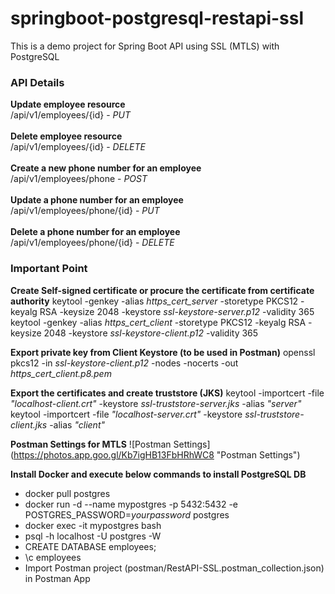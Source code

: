 # springboot-postgresql-restapi-ssl
This is a demo project for Spring Boot API using SSL (MTLS) with PostgreSQL

### API Details ###
**Update employee resource** <br>
/api/v1/employees/{id} - *PUT* <br><br>
**Delete employee resource** <br>
/api/v1/employees/{id} - *DELETE* <br><br>
**Create a new phone number for an employee** <br>
/api/v1/employees/phone - *POST*<br><br>
**Update a phone number for an employee**<br>
/api/v1/employees/phone/{id} - *PUT*<br><br>
**Delete a phone number for an employee**<br>
/api/v1/employees/phone/{id} - *DELETE*

### Important Point ###
**Create Self-signed certificate or procure the certificate from certificate authority**
keytool -genkey -alias *https_cert_server* -storetype PKCS12 -keyalg RSA -keysize 2048 -keystore *ssl-keystore-server.p12* -validity 365
keytool -genkey -alias *https_cert_client* -storetype PKCS12 -keyalg RSA -keysize 2048 -keystore *ssl-keystore-client.p12* -validity 365

**Export private key from Client Keystore (to be used in Postman)**
openssl pkcs12 -in *ssl-keystore-client.p12* -nodes -nocerts -out *https_cert_client.p8.pem*

**Export the certificates and create truststore (JKS)**
keytool -importcert -file *"localhost-client.crt"* -keystore *ssl-truststore-server.jks* -alias *"server"*
keytool -importcert -file *"localhost-server.crt"* -keystore *ssl-truststore-client.jks* -alias *"client"*

**Postman Settings for MTLS**
![Postman Settings]
(https://photos.app.goo.gl/Kb7igHB13FbHRhWC8 "Postman Settings")

**Install Docker and execute below commands to install PostgreSQL DB**
- docker pull postgres
- docker run -d --name mypostgres -p 5432:5432 -e POSTGRES_PASSWORD=*yourpassword* postgres
- docker exec -it mypostgres bash
- psql -h localhost -U postgres -W
- CREATE DATABASE employees;
- \c employees
- Import Postman project (postman/RestAPI-SSL.postman_collection.json) in Postman App
